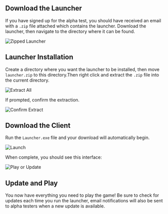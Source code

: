 ## Download the Launcher
If you have signed up for the alpha test, you should have received an email with a `.zip` file attached which contains the launcher. Download the launcher, then navigate to the directory where it can be found.

![Zipped Launcher](https://hmason55.github.io/FTD/get-started/images/zip.png)



## Launcher Installation
Create a directory where you want the launcher to be installed, then move `launcher.zip` to this directory.Then right click and extract the `.zip` file into the current directory.

![Extract All](https://hmason55.github.io/FTD/get-started/images/extract_all.png)



If prompted, confirm the extraction.

![Confirm Extract](https://hmason55.github.io/FTD/get-started/images/confirm_extract.png)




## Download the Client
Run the `Launcher.exe` file and your download will automatically begin.

![Launch](https://hmason55.github.io/FTD/get-started/images/launch.png)



When complete, you should see this interface:

![Play or Update](https://hmason55.github.io/FTD/get-started/images/play_update.png)



## Update and Play
You now have everything you need to play the game!
Be sure to check for updates each time you run the launcher, email notifications will also be sent to alpha testers when a new update is available.

